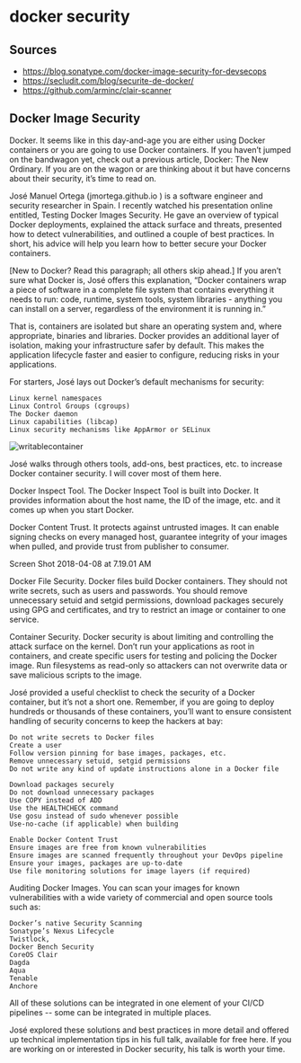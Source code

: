 # docker security

<!-- MACRO{toc|section=0|fromDepth=0|toDepth=3} -->

## Sources 

 * https://blog.sonatype.com/docker-image-security-for-devsecops
 * https://secludit.com/blog/securite-de-docker/
 * https://github.com/arminc/clair-scanner
 
 
 
## Docker Image Security

Docker. It seems like in this day-and-age you are either using Docker containers or you are going to use Docker containers. If you haven’t jumped on the bandwagon yet, check out a previous article, Docker: The New Ordinary. If you are on the wagon or are thinking about it but have concerns about their security, it’s time to read on.

José Manuel Ortega (jmortega.github.io ) is a software engineer and security researcher in Spain.  I recently watched his presentation online entitled, Testing Docker Images Security. He gave an overview of typical Docker deployments, explained the attack surface and threats, presented how to detect vulnerabilities, and outlined a couple of best practices. In short, his advice will help you learn how to better secure your Docker containers.

[New to Docker? Read this paragraph; all others skip ahead.]  If you aren’t sure what Docker is, José offers this explanation, “Docker containers wrap a piece of software in a complete file system that contains everything it needs to run: code, runtime, system tools, system libraries - anything you can install on a server, regardless of the environment it is running in.”

That is, containers are isolated but share an operating system and, where appropriate, binaries and libraries. Docker provides an additional layer of isolation, making your infrastructure safer by default. This makes the application lifecycle faster and easier to configure, reducing risks in your applications.

For starters, José lays out Docker’s default mechanisms for security:

    Linux kernel namespaces
    Linux Control Groups (cgroups)
    The Docker daemon
    Linux capabilities (libcap)
    Linux security mechanisms like AppArmor or SELinux

 
![writablecontainer](./images/writablecontainer.png "Architecture Overview")


José walks through others tools, add-ons, best practices, etc. to increase Docker container security. I will cover most of them here.

Docker Inspect Tool. The Docker Inspect Tool is built into Docker. It provides information about the host name, the ID of the image, etc. and it comes up when you start Docker.

Docker Content Trust. It protects against untrusted images. It can enable signing checks on every managed host, guarantee integrity of your images when pulled, and provide trust from publisher to consumer.

Screen Shot 2018-04-08 at 7.19.01 AM

Docker File Security. Docker files build Docker containers. They should not write secrets, such as users and passwords. You should remove unnecessary setuid and setgid permissions, download packages securely using GPG and certificates, and try to restrict an image or container to one service.

Container Security. Docker security is about limiting and controlling the attack surface on the kernel. Don’t run your applications as root in containers, and create specific users for testing and policing the Docker image. Run filesystems as read-only so attackers can not overwrite data or save malicious scripts to the image.

José provided a useful checklist to check the security of a Docker container, but it’s not a short one.  Remember, if you are going to deploy hundreds or thousands of these containers, you’ll want to ensure consistent handling of security concerns to keep the hackers at bay:

    Do not write secrets to Docker files
    Create a user
    Follow version pinning for base images, packages, etc.
    Remove unnecessary setuid, setgid permissions
    Do not write any kind of update instructions alone in a Docker file

    Download packages securely
    Do not download unnecessary packages
    Use COPY instead of ADD
    Use the HEALTHCHECK command
    Use gosu instead of sudo whenever possible
    Use-no-cache (if applicable) when building

    Enable Docker Content Trust
    Ensure images are free from known vulnerabilities
    Ensure images are scanned frequently throughout your DevOps pipeline
    Ensure your images, packages are up-to-date
    Use file monitoring solutions for image layers (if required)


Auditing Docker Images. You can scan your images for known vulnerabilities with a wide variety of commercial and open source tools such as:

    Docker’s native Security Scanning
    Sonatype’s Nexus Lifecycle
    Twistlock,
    Docker Bench Security
    CoreOS Clair
    Dagda
    Aqua
    Tenable
    Anchore

 

All of these solutions can be integrated in one element of your CI/CD pipelines -- some can be integrated in multiple places.

José explored these solutions and best practices in more detail and offered up technical implementation tips in his full talk, available for free here. If you are working on or interested in Docker security, his talk is worth your time.

